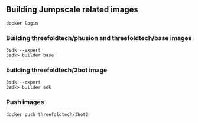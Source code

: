 ## Building Jumpscale related images
```
docker login
```
### Building threefoldtech/phusion and threefoldtech/base images
```
3sdk --expert
3sdk> builder base
```
### building threefoldtech/3bot image
```
3sdk --expert
3sdk> builder sdk

```
### Push images
```
docker push threefoldtech/3bot2
```
